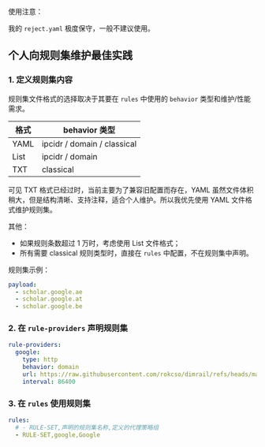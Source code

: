 使用注意：

我的 `reject.yaml` 极度保守，一般不建议使用。

## 个人向规则集维护最佳实践

### 1. 定义规则集内容

规则集文件格式的选择取决于其要在 `rules` 中使用的 `behavior` 类型和维护/性能需求。

| 格式 | behavior 类型 |
| --- | --- |
| YAML | ipcidr / domain / classical |
| List | ipcidr / domain |
| TXT | classical |

可见 TXT 格式已经过时，当前主要为了兼容旧配置而存在，YAML 虽然文件体积稍大，但是结构清晰、支持注释，适合个人维护。所以我优先使用 YAML 文件格式维护规则集。

其他：

- 如果规则条数超过 1 万时，考虑使用 List 文件格式；
- 所有需要 classical 规则类型时，直接在 `rules` 中配置，不在规则集中声明。

规则集示例：

```yaml
payload:
  - scholar.google.ae
  - scholar.google.at
  - scholar.google.be
```

### 2. 在 `rule-providers` 声明规则集

```yaml
rule-providers:
  google:
    type: http
    behavior: domain
    url: https://raw.githubusercontent.com/rokcso/dimrail/refs/heads/main/rules/google.yaml # 规则集托管地址
    interval: 86400
```

### 3. 在 `rules` 使用规则集

```yaml
rules:
  # - RULE-SET,声明的规则集名称,定义的代理策略组
  - RULE-SET,google,Google
```
